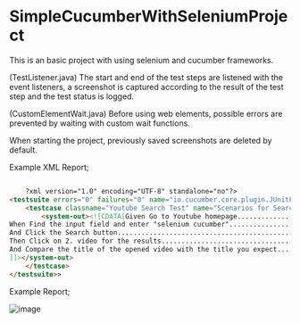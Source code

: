 # SimpleCucumberWithSeleniumProject
This is an basic project with using selenium and cucumber frameworks.

(TestListener.java) The start and end of the test steps are listened with the event listeners, a screenshot is captured according to the result of the test step and the test status is logged.

(CustomElementWait.java) Before using web elements, possible errors are prevented by waiting with custom wait functions.

When starting the project, previously saved screenshots are deleted by default.

Example XML Report;
```html

    ?xml version="1.0" encoding="UTF-8" standalone="no"?>
<testsuite errors="0" failures="0" name="io.cucumber.core.plugin.JUnitFormatter" skipped="0" tests="1" time="40.839">
    <testcase classname="Youtube Search Test" name="Scenarios for Search and title control on Youtube" time="40.707">
        <system-out><![CDATA[Given Go to Youtube homepage................................................passed
When Find the input field and enter "selenium cucumber".....................passed
And Click the Search button.................................................passed
Then Click on 2. video for the results......................................passed
And Compare the title of the opened video with the title you expect.........passed
]]></system-out>
    </testcase>
</testsuite>>
```
Example Report; 

![image](https://user-images.githubusercontent.com/46024317/102017053-89f5fe00-3d75-11eb-86bd-eec2c777fa1d.png)
